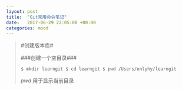 ```yaml
---
layout: post
title:  "Git常用命令笔记"
date:   2017-06-29 22:05:00 +00:00
categories: mood
---
```


> #创建版本库#
>
> ###创建一个空目录###
>
>	`$ mkdir learngit
	$ cd learngit
	$ pwd
	/Users/onlyhy/learngit`
>
> *pwd*
> 用于显示当前目录
